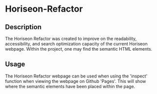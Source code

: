 # Horiseon-Refactor

## Description
The Horiseon Refactor was created to improve on the readability, accessibility, and search optimization capacity of the current Horiseon webpage. Within the project, one may find the semantic HTML elements. 


## Usage
The Horiseon Refactor webpage can be used when using the 'inspect' function when viewing the webpage on Github 'Pages'. This will show where the semantic elements have been placed within the page. 

